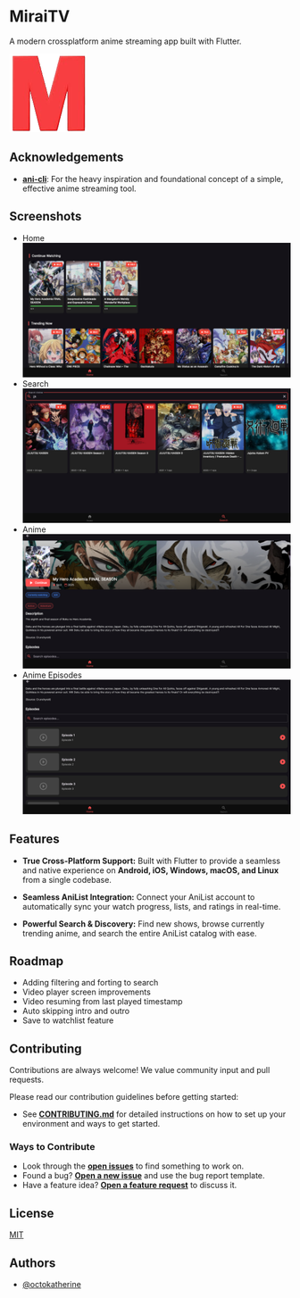 
# MiraiTV

A modern crossplatform anime streaming app built with Flutter.

![Logo](assets/logo.png)

##  Acknowledgements


* **[ani-cli](https://github.com/pystardust/ani-cli)**: For the heavy inspiration and foundational concept of a simple, effective anime streaming tool.

## Screenshots
- Home
![Home Screenshot](screenshots/home.png)
- Search
![Search Screenshot](screenshots/search.png)
- Anime
![Anime Screenshot](screenshots/anime.png)
- Anime Episodes
![Episodes Screenshot](screenshots/episodes.png)
##  Features

*  **True Cross-Platform Support:** Built with Flutter to provide a seamless and native experience on **Android, iOS, Windows, macOS, and Linux** from a single codebase.

*  **Seamless AniList Integration:** Connect your AniList account to automatically sync your watch progress, lists, and ratings in real-time.

* **Powerful Search & Discovery:** Find new shows, browse currently trending anime, and search the entire AniList catalog with ease.
## Roadmap

- Adding filtering and forting to search
- Video player screen improvements
- Video resuming from last played timestamp
- Auto skipping intro and outro
- Save to watchlist feature

##  Contributing

Contributions are always welcome! We value community input and pull requests.

Please read our contribution guidelines before getting started:

* See **[CONTRIBUTING.md](CONTRIBUTING.md)** for detailed instructions on how to set up your environment and ways to get started.

### Ways to Contribute

* Look through the [**open issues**](https://github.com/Saadiq8149/MiraiTV/issues) to find something to work on.
* Found a bug? [**Open a new issue**](https://github.com/Saadiq8149/MiraiTV/issues/new/choose) and use the bug report template.
* Have a feature idea? [**Open a feature request**](https://github.com/Saadiq8149/MiraiTV/issues/new/choose) to discuss it.
## License

[MIT](https://choosealicense.com/licenses/mit/)


## Authors

- [@octokatherine](https://www.github.com/Saadiq8149)

